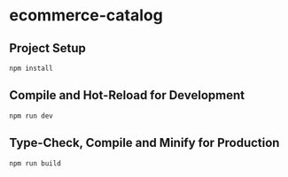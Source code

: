 # ecommerce-catalog
## Project Setup
`npm install`
## Compile and Hot-Reload for Development
`npm run dev`
## Type-Check, Compile and Minify for Production
`npm run build`
